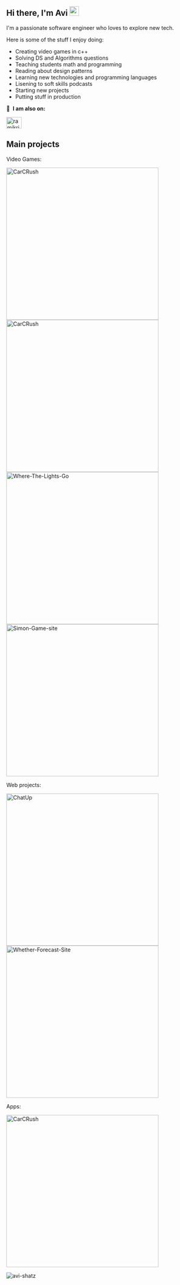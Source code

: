 ## Hi there, I'm Avi <img src="https://media.giphy.com/media/hvRJCLFzcasrR4ia7z/giphy.gif" width="25px">

I'm a passionate software engineer who loves to explore new tech.

Here is some of the stuff I enjoy doing:
* Creating video games in c++
* Solving DS and Algorithms questions
* Teaching students math and programming
* Reading about design patterns
* Learning new technologies and programming languages
* Lisening to soft skills podcasts
* Starting new projects 
* Putting stuff in production

🔗 &nbsp;**I am also on:**
<p align="left">
<a href="https://www.linkedin.com/in/avi-shatz/" target="blank"><img align="center" src="https://raw.githubusercontent.com/rahuldkjain/github-profile-readme-generator/master/src/images/icons/Social/linked-in-alt.svg" alt="ramikrispin" height="30" width="40" /></a>


## Main projects

Video Games:
<p align="left">
  <a href="https://github.com/avi-shatz/CarCrush-Project"><img width="400" src="https://github-readme-stats.vercel.app/api/pin/?username=avi-shatz&repo=CarCrush-Project&theme=react&bg_color=1F222E&title_color=F85D7F&icon_color=F8D866&hide_border=true&show_icons=false" alt="CarCRush"></a>
  <a href="https://github.com/avi-shatz/Modern-Digger"><img width="400" src="https://github-readme-stats.vercel.app/api/pin/?username=avi-shatz&repo=Modern-Digger&theme=react&bg_color=1F222E&title_color=F85D7F&icon_color=F8D866&hide_border=true&show_icons=false" alt="CarCRush"></a>
  <a href="https://github.com/avi-shatz/Where-The-Lights-Go"><img width="400" src="https://github-readme-stats.vercel.app/api/pin/?username=avi-shatz&repo=Where-The-Lights-Go&theme=react&bg_color=1F222E&title_color=F85D7F&icon_color=F8D866&hide_border=true&show_icons=false" alt="Where-The-Lights-Go"></a>
  <a href="https://github.com/avi-shatz/Simon-Game-site"><img width="400" src="https://github-readme-stats.vercel.app/api/pin/?username=avi-shatz&repo=Simon-Game-site&theme=react&bg_color=1F222E&title_color=F85D7F&icon_color=F8D866&hide_border=true&show_icons=false" alt="Simon-Game-site"></a>
</p>

Web projects:
<p align="left">
  <a href="https://github.com/avi-shatz/ChatUp"><img width="400" src="https://github-readme-stats.vercel.app/api/pin/?username=avi-shatz&repo=ChatUp&theme=react&bg_color=1F222E&title_color=F85D7F&icon_color=F8D866&hide_border=true&show_icons=false" alt="ChatUp"></a>
  <a href="https://github.com/avi-shatz/Whether-Forecast-Site"><img width="400" src="https://github-readme-stats.vercel.app/api/pin/?username=avi-shatz&repo=Whether-Forecast-Site&theme=react&bg_color=1F222E&title_color=F85D7F&icon_color=F8D866&hide_border=true&show_icons=false" alt="Whether-Forecast-Site"></a>
</p>

Apps:
<p align="left">
  <a href="https://github.com/avi-shatz/learn-spanish"><img width="400" src="https://github-readme-stats.vercel.app/api/pin/?username=avi-shatz&repo=learn-spanish&theme=react&bg_color=1F222E&title_color=F85D7F&icon_color=F8D866&hide_border=true&show_icons=false" alt="CarCRush"></a>
</p>

<p align="left"> <img src="https://github-readme-stats.vercel.app/api?username=avi-shatz&hide=java,html,tex&theme=react&bg_color=1F222E&title_color=F85D7F&icon_color=F8D866&hide_border=true&langs_count=4)" alt="avi-shatz" />

<!---
avi-shatz/avi-shatz is a ✨ special ✨ repository because its `README.md` (this file) appears on your GitHub profile.
You can click the Preview link to take a look at your changes.
--->

